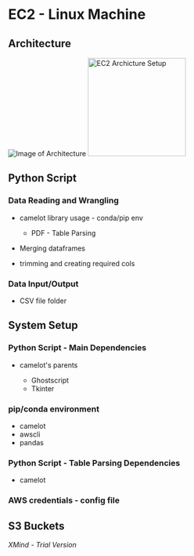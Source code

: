 # EC2 - Linux Machine
## Architecture
![Image of Architecture](https://github.com/yourfriend-gaurav-gurjar/musical-broccoli/blob/main/EC2%20-%20Linux%20Machine.png)
<img src="[https://github.com/yourfriend-gaurav-gurjar/musical-broccoli/blob/main/EC2%20-%20Linux%20Machine.png.jpg](https://github.com/yourfriend-gaurav-gurjar/musical-broccoli/blob/main/EC2%20-%20Linux%20Machine.png)" alt="EC2 Archicture Setup" width="200"/>

## Python Script


### Data Reading and Wrangling

- camelot library usage - conda/pip env

	- PDF - Table Parsing

- Merging dataframes
- trimming and creating required cols

### Data Input/Output

- CSV file folder

## System Setup

### Python Script - Main Dependencies

- camelot's parents

	- Ghostscript
	- Tkinter

### pip/conda environment

- camelot
- awscli
- pandas

### Python Script - Table Parsing Dependencies

- camelot

### AWS credentials - config file

## S3 Buckets

*XMind - Trial Version*
